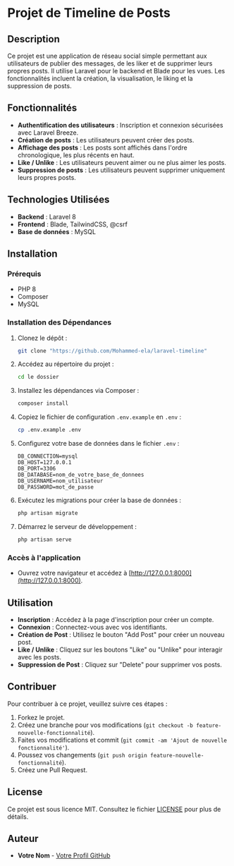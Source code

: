 
# Projet de Timeline de Posts

## Description

Ce projet est une application de réseau social simple permettant aux utilisateurs de publier des messages, de les liker et de supprimer leurs propres posts. Il utilise Laravel pour le backend et Blade pour les vues. Les fonctionnalités incluent la création, la visualisation, le liking et la suppression de posts.

## Fonctionnalités

- **Authentification des utilisateurs** : Inscription et connexion sécurisées avec Laravel Breeze.
- **Création de posts** : Les utilisateurs peuvent créer des posts.
- **Affichage des posts** : Les posts sont affichés dans l'ordre chronologique, les plus récents en haut.
- **Like / Unlike** : Les utilisateurs peuvent aimer ou ne plus aimer les posts.
- **Suppression de posts** : Les utilisateurs peuvent supprimer uniquement leurs propres posts.

## Technologies Utilisées

- **Backend** : Laravel 8
- **Frontend** : Blade, TailwindCSS, @csrf
- **Base de données** : MySQL

## Installation

### Prérequis

- PHP 8
- Composer
- MySQL

### Installation des Dépendances

1. Clonez le dépôt :

   ```bash
   git clone "https://github.com/Mohammed-ela/laravel-timeline"
   ```

2. Accédez au répertoire du projet :

   ```bash
   cd le dossier
   ```

3. Installez les dépendances via Composer :

   ```bash
   composer install
   ```

4. Copiez le fichier de configuration `.env.example` en `.env` :

   ```bash
   cp .env.example .env
   ```

5. Configurez votre base de données dans le fichier `.env` :

   ```env
   DB_CONNECTION=mysql
   DB_HOST=127.0.0.1
   DB_PORT=3306
   DB_DATABASE=nom_de_votre_base_de_donnees
   DB_USERNAME=nom_utilisateur
   DB_PASSWORD=mot_de_passe
   ```

6. Exécutez les migrations pour créer la base de données :

   ```bash
   php artisan migrate
   ```

7. Démarrez le serveur de développement :

   ```bash
   php artisan serve
   ```

### Accès à l'application

- Ouvrez votre navigateur et accédez à [http://127.0.0.1:8000](http://127.0.0.1:8000).

## Utilisation

- **Inscription** : Accédez à la page d'inscription pour créer un compte.
- **Connexion** : Connectez-vous avec vos identifiants.
- **Création de Post** : Utilisez le bouton "Add Post" pour créer un nouveau post.
- **Like / Unlike** : Cliquez sur les boutons "Like" ou "Unlike" pour interagir avec les posts.
- **Suppression de Post** : Cliquez sur "Delete" pour supprimer vos posts.

## Contribuer

Pour contribuer à ce projet, veuillez suivre ces étapes :

1. Forkez le projet.
2. Créez une branche pour vos modifications (`git checkout -b feature-nouvelle-fonctionnalité`).
3. Faites vos modifications et commit (`git commit -am 'Ajout de nouvelle fonctionnalité'`).
4. Poussez vos changements (`git push origin feature-nouvelle-fonctionnalité`).
5. Créez une Pull Request.

## License

Ce projet est sous licence MIT. Consultez le fichier [LICENSE](LICENSE) pour plus de détails.

## Auteur

- **Votre Nom** - [Votre Profil GitHub](https://github.com/votre-utilisateur)
